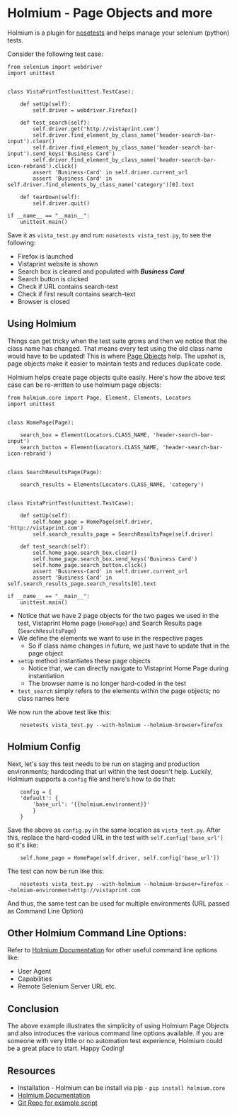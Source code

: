 # Holmium - Page Objects and more

Holmium is a plugin for [nosetests](https://nose.readthedocs.org/en/latest) and helps manage your selenium (python) tests.

Consider the following test case:

    from selenium import webdriver
    import unittest


    class VistaPrintTest(unittest.TestCase):

        def setUp(self):
            self.driver = webdriver.Firefox()

        def test_search(self):
            self.driver.get('http://vistaprint.com')
            self.driver.find_element_by_class_name('header-search-bar-input').clear()
            self.driver.find_element_by_class_name('header-search-bar-input').send_keys('Business Card')
            self.driver.find_element_by_class_name('header-search-bar-icon-rebrand').click()
            assert 'Business-Card' in self.driver.current_url
            assert 'Business Card' in self.driver.find_elements_by_class_name('category')[0].text

        def tearDown(self):
            self.driver.quit()

    if __name__ == "__main__":
        unittest.main()


Save it as `vista_test.py` and run: `nosetests vista_test.py`, to see the following:

* Firefox is launched
* Vistaprint website is shown
* Search box is cleared and populated with ***Business Card***
* Search button is clicked
* Check if URL contains search-text
* Check if first result contains search-text
* Browser is closed

## Using Holmium

Things can get tricky when the test suite grows and then we notice that the class name has changed. That means every test using the old class name would have to be updated! This is where [Page Objects](https://code.google.com/p/selenium/wiki/PageObjects) help. The upshot is, page objects make it easier to maintain tests and reduces duplicate code.

Holmium helps create page objects quite easily. Here&#39;s how the above test case can be re-written to use holmium page objects:

    from holmium.core import Page, Element, Elements, Locators
    import unittest


    class HomePage(Page):

        search_box = Element(Locators.CLASS_NAME, 'header-search-bar-input')
        search_button = Element(Locators.CLASS_NAME, 'header-search-bar-icon-rebrand')


    class SearchResultsPage(Page):

        search_results = Elements(Locators.CLASS_NAME, 'category')


    class VistaPrintTest(unittest.TestCase):

        def setUp(self):
            self.home_page = HomePage(self.driver, 'http://vistaprint.com')
            self.search_results_page = SearchResultsPage(self.driver)

        def test_search(self):
            self.home_page.search_box.clear()
            self.home_page.search_box.send_keys('Business Card')
            self.home_page.search_button.click()
            assert 'Business-Card' in self.driver.current_url
            assert 'Business Card' in self.search_results_page.search_results[0].text

    if __name__ == "__main__":
        unittest.main()

* Notice that we have 2 page objects for the two pages we used in the test, Vistaprint Home page (`HomePage`) and Search Results page (`SearchResultsPage`)
* We define the elements we want to use in the respective pages
    * So if class name changes in future, we just have to update that in the page object
* `setUp` method instantiates these page objects
    * Notice that, we can directly navigate to Vistaprint Home Page during instantiation
    * The browser name is no longer hard-coded in the test
* `test_search` simply refers to the elements within the page objects; no class names here

We now run the above test like this:


        nosetests vista_test.py --with-holmium --holmium-browser=firefox


## Holmium Config

Next, let&#39;s say this test needs to be run on staging and production environments; hardcoding that url within the test doesn&#39;t help. Luckily, Holmium supports a `config` file and here&#39;s how to do that:


        config = {
        'default': {
            'base_url': '{{holmium.environment}}'
            }
        }

Save the above as `config.py` in the same location as `vista_test.py`. After this, replace the hard-coded URL in the test with `self.config['base_url']` so it's like:


        self.home_page = HomePage(self.driver, self.config['base_url'])

The test can now be run like this:


        nosetests vista_test.py --with-holmium --holmium-browser=firefox --holmium-environment=http://vistaprint.com

And thus, the same test can be used for multiple environments (URL passed as Command Line Option)

## Other Holmium Command Line Options:

Refer to [Holmium Documentation](http://holmiumcore.readthedocs.org/en/latest/unittest.html#command-line-options) for other useful command line options like:

* User Agent
* Capabilities
* Remote Selenium Server URL etc.

## Conclusion

The above example illustrates the simplicity of using Holmium Page Objects and also introduces the various command line options available. If you are someone with very little or no automation test experience, Holmium could be a great place to start. Happy Coding!

## Resources

* Installation - Holmium can be install via pip - `pip install holmium.core`
* [Holmium Documentation](http://holmiumcore.readthedocs.org/)
* [Git Repo for example script](https://github.com/sajnikanth/vista_tech_blog)
